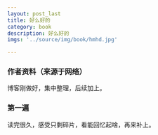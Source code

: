 ```yaml
---
layout: post_last
title: 好么好的
category: book
description: 好么好的
imgs: '../source/img/book/hmhd.jpg'

---
```

### 作者资料（来源于网络）

博客刚做好，集中整理，后续加上。

### 第一遍

读完很久，感受只剩碎片，看能回忆起啥，再来补上。
 